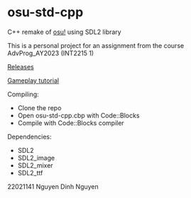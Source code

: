 # osu-std-cpp
C++ remake of [osu!](https://osu.ppy.sh/home) using SDL2 library

This is a personal project for an assignment from the course AdvProg_AY2023 (INT2215 1)

[Releases](https://github.com/hotcat190/osu-std-cpp/releases)

[Gameplay tutorial](https://www.youtube.com/watch?v=hcaEiC3xmPg)

Compiling:
- Clone the repo
- Open osu-std-cpp.cbp with Code::Blocks
- Compile with Code::Blocks compiler

Dependencies:
- SDL2
- SDL2_image
- SDL2_mixer
- SDL2_ttf

22021141 Nguyen Dinh Nguyen
